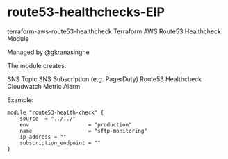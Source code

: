 # route53-healthchecks-EIP
terraform-aws-route53-healthcheck
Terraform AWS Route53 Healthcheck Module

Managed by @gkranasinghe

The module creates:

SNS Topic
SNS Subscription (e.g. PagerDuty)
Route53 Healthcheck
Cloudwatch Metric Alarm

Example:
```
module "route53-health-check" {
    source  = "../../"
    env                   = "production"
    name                  = "sftp-monitoring"
    ip_address = ""
    subscription_endpoint = ""
}
```
